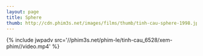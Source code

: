 ```yaml
---
layout: page
title: Sphere
thumb: http://cdn.phim3s.net/images/films/thumb/tinh-cau-sphere-1998.jpg
---
```

{% include jwpadv src='//phim3s.net/phim-le/tinh-cau_6528/xem-phim//video.mp4' %}
